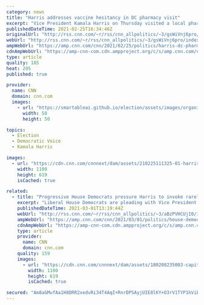 ```yaml
---
category: news
title: "Harris addresses vaccine hesitancy in DC pharmacy visit"
excerpt: "Vice President Kamala Harris on Thursday visited a local pharmacy in Washington, DC, to highlight the Biden administration's retail pharmacy vaccination program and combat vaccine hesitancy.\n    \n"
publishedDateTime: 2021-02-25T16:34:46Z
originalUrl: "http://rss.cnn.com/~r/rss/cnn_allpolitics/~3/gsWiVnj6pro/index.html"
webUrl: "http://rss.cnn.com/~r/rss/cnn_allpolitics/~3/gsWiVnj6pro/index.html"
ampWebUrl: "https://amp.cnn.com/cnn/2021/02/25/politics/harris-dc-pharmacy/index.html"
cdnAmpWebUrl: "https://amp-cnn-com.cdn.ampproject.org/c/s/amp.cnn.com/cnn/2021/02/25/politics/harris-dc-pharmacy/index.html"
type: article
quality: 185
heat: 205
published: true

provider:
  name: CNN
  domain: cnn.com
  images:
    - url: "https://smartableai.github.io/election/assets/images/organizations/cnn.com-50x50.jpg"
      width: 50
      height: 50

topics:
  - Election
  - Democratic Voice
  - Kamala Harris

images:
  - url: "https://cdn.cnn.com/cnnnext/dam/assets/210225111325-01-harris-pharmacy-vaccines-0225-super-tease.jpg"
    width: 1100
    height: 619
    isCached: true

related:
  - title: "Progressive House Democrats pressure Harris to invoke rarely employed move to ignore parliamentarian decision on wage hike"
    excerpt: "Liberal House Democrats are pleading with Vice President Kamala Harris to ignore the ruling of the Senate's parliamentarian and decide that the $15 federal minimum wage can stay in the Covid relief package during Senate floor debate this week.\n    \n"
    publishedDateTime: 2021-03-01T13:19:44Z
    webUrl: "http://rss.cnn.com/~r/rss/cnn_allpolitics/~3/aBzPVHCUjI0/index.html"
    ampWebUrl: "https://amp.cnn.com/cnn/2021/03/01/politics/house-democrats-kamala-harris-wage-hike/index.html"
    cdnAmpWebUrl: "https://amp-cnn-com.cdn.ampproject.org/c/s/amp.cnn.com/cnn/2021/03/01/politics/house-democrats-kamala-harris-wage-hike/index.html"
    type: article
    provider:
      name: CNN
      domain: cnn.com
    quality: 159
    images:
      - url: "https://cdn.cnn.com/cnnnext/dam/assets/180208235003-capitol-exterior-super-tease.jpg"
        width: 1100
        height: 619
        isCached: true

secured: "Am8aGMufAa1H8DRR2xedvRi34T4AqI+RnrDPSAyjUIE8lKY+O3rV1TYP1hViBKkRRRZnL3V1gfWMUt2jPZ2HEPDqu1uJ/U+zsbIBj03JHmY6oSZRxKlncdr3fDl48eXDQ1ExM4wv9d++KRYdrrrZWI+pmMwEEfrthR0S1o3WNH11OUEf7WPvOU4/9JaZcIXjwDZcZ0/AlGoDrJ/OP4o8kkY2iOsWHzggIfDW1TOSqMYL9eC1G+mxWgtxHfzM3PjlcXsKFv5tO+H32+QrH8xfbFeIz9CrFo8KTtAjrarriGnEqgq2yFXaWQoo+W70vl6D5NM7uOJY4anvIfyJfVnUg5AVnmZ+aYic4x/rr2/vvEk=;EVRqU9KCI9WADV7ngQJXmQ=="
---
```


